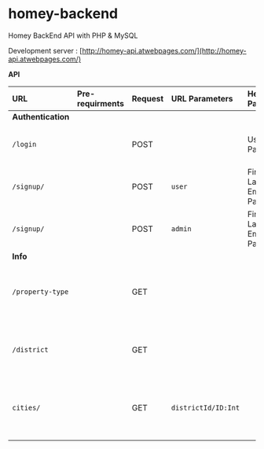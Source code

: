 # homey-backend
Homey BackEnd API with PHP &amp; MySQL

Development server : [http://homey-api.atwebpages.com/](http://homey-api.atwebpages.com/)

**API**

| URL | Pre-requirments | Request | URL Parameters | Header Parameters | onsuccess | onerror | Description |
| :------------ | :------------ | :------------  | :------------  | :------------  | :------------ | :------------ | :------------ |
| **Authentication** |  |  |   |  |  |  |  |
| `/login` |  | POST | | Username, Password | `data: { login: true, token: GENERATED_TOKEN, message: MESSAGE }` | `data: { login: false, message: MESSAGE}` | Log a user into system |
| `/signup/` |  | POST | `user` | Firstname, Lastname, Email, Password | `data: { signup: true, message: MESSAGE }` | `data: { signup: false, message: MESSAGE}` | Sign up a User |
| `/signup/` |  | POST | `admin` | Firstname, Lastname, Email, Nic,  Password | `data: { signup: true, message: MESSAGE }` | `data: { signup: false, message: MESSAGE}` | Sign up an Admin |
| **Info** |  |  |  |  |  |  |
| `/property-type` |  | GET |  |  | `data : array [ { property_type_id : ID, property_type_name : NAME } ] ` | `data : { error : true, message : MESSAGE }` | Get all property types |
| `/district` |  | GET |  |  | `data : array [ { _id : ID, district : NAME } ]` | `data : { error : true, message : MESSAGE }` | Get all Districts |
| `cities/` |  | GET | `districtId/ID:Int` |  | `data : array [ { _id : ID, city : NAME } ]` | `data : { error : true, message : MESSAGE }` | Get all Cities relvent to the `districtId` |
|  |  |  |  |  |  |  |  |

